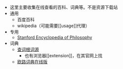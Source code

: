 - 这里主要收集在线查看的百科、词典等。不是资源下载站
- 通用
  - 百度百科
  - wikipedia（可能需要[[usage]]代理）
- 专用
  - [Stanford Encyclopedia of Philosophy](https://plato.stanford.edu/)
- 词典
  - [查词根词源](https://www.etymonline.com/)
    - 也有浏览器[[extension]]，在其官网上找
  - [欧路词典在线版](https://dict.eudic.net/)